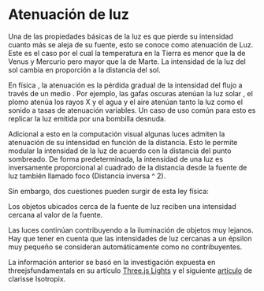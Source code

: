 # Atenuación de luz

Una de las propiedades básicas de la luz es que pierde su intensidad cuanto más se aleja de su fuente, esto se conoce como atenuación de Luz.
Este es el caso por el cual la temperatura en la Tierra es menor que la de Venus y Mercurio pero mayor que la de Marte. La intensidad de la luz del sol cambia en proporción a la distancia del sol. <br>

En física , la atenuación es la pérdida gradual de la intensidad del flujo a través de un medio . Por ejemplo, las gafas oscuras atenúan la luz solar , el plomo atenúa los rayos X y el agua y el aire atenúan tanto la luz como el sonido a tasas de atenuación variables.
Un caso de uso común para esto es replicar la luz emitida por una bombilla desnuda.<br>

Adicional a esto en la computación visual algunas luces admiten la atenuación de su intensidad en función de la distancia. Esto le permite modular la intensidad de la luz de acuerdo con la distancia del punto sombreado. De forma predeterminada, la intensidad de una luz es inversamente proporcional al cuadrado de la distancia desde la fuente de luz también llamado foco (Distancia inversa ^ 2).<br>
 
Sin embargo, dos cuestiones pueden surgir de esta ley física:<br>
 
Los objetos ubicados cerca de la fuente de luz reciben una intensidad cercana al valor de la fuente.<br>

Las luces continúan contribuyendo a la iluminación de objetos muy lejanos. Hay que tener en cuenta que las intensidades de luz cercanas a un épsilon muy pequeño se consideran automáticamente como no contribuyentes.<br>
 
La información anterior se basó  en la investigación expuesta en threejsfundamentals en su artículo <a href="https://threejsfundamentals.org/threejs/lessons/threejs-lights.html">Three.js Lights</a> y el siguiente <a href="https://clarissewiki.com/3.6/light_attenuation.html">artículo</a>  de clarisse Isotropix.<br>


<canvas id="c" style="height: 500px; width: 100%;"></canvas>
<script type="module" src="../../../docs/sketches/scripts/light.js"></script>
